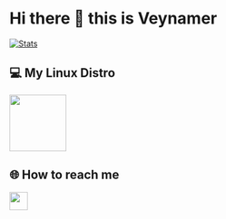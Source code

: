 # Hi there 👋 this is Veynamer
[![Stats](https://github-readme-stats.vercel.app/api?username=Veynamer&include_all_commits=true&show_icons=true&title_color=ff4fa2&icon_color=ff4fa2&text_color=ffffff&bg_color=0d1117)](https://github.com/veynamer)

## 💻 My Linux Distro
[<img src="https://raw.githubusercontent.com/gilbarbara/logos/main/logos/void.svg" width="100">](https://github.com/veynamer)
## 🌐 How to reach me  
[<img src="https://www.vectorlogo.zone/logos/telegram/telegram-tile.svg" width="32">](http://t.me/veynamer)

